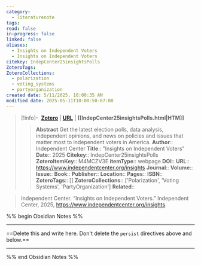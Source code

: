 ```yaml
---
category:
  - literaturenote
tags: 
read: false
in-progress: false
linked: false
aliases:
  - Insights on Independent Voters
  - Insights on Independent Voters
citekey: IndepCenter25insightsPolls
ZoteroTags: 
ZoteroCollections:
  - polarization
  - voting_systems
  - partyorganization
created date: 5/11/2025, 10:00:35 AM
modified date: 2025-05-11T10:00:50-07:00
---
```


> [!info]- &nbsp;[**Zotero**](zotero://select/library/items/M4MCZV3E)  | [**URL**](https://www.independentcenter.org/insights) | **[[IndepCenter25insightsPolls.html|HTM]]**
>> **Abstract**
> Get the latest election polls, data analysis, independent opinions, and news on policies and issues that matter most to independent voters in America.
> > **Author**:: Independent Center
> **Title**:: "Insights on Independent Voters"
> **Date**:: 2025
> **Citekey**:: IndepCenter25insightsPolls
> **ZoteroItemKey**:: M4MCZV3E
> **itemType**:: webpage
> **DOI**:: 
> **URL**:: https://www.independentcenter.org/insights
> **Journal**:: 
> **Volume**:: 
> **Issue**:: 
> **Book**:: 
> **Publisher**:: 
> **Location**:: 
> **Pages**:: 
> **ISBN**:: 
> **ZoteroTags**:: []
> **ZoteroCollections**:: ['Polarization', 'Voting Systems', 'PartyOrganization']
> **Related**::

>  Independent Center. “Insights on Independent Voters.” Independent Center, 2025, https://www.independentcenter.org/insights.

%% begin Obsidian Notes %%
___
==Delete this and write here. Don't delete the `persist` directives above and below.==
___
%% end Obsidian Notes %%
